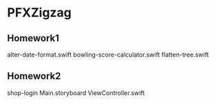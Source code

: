 # PFXZigzag

## Homework1

alter-date-format.swift
bowling-score-calculator.swift
flatten-tree.swift

## Homework2

shop-login
Main.storyboard
ViewController.swift
